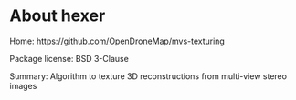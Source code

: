 About hexer
===========

Home: https://github.com/OpenDroneMap/mvs-texturing

Package license: BSD 3-Clause

Summary: Algorithm to texture 3D reconstructions from multi-view stereo images
